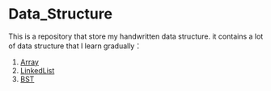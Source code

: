 # Data_Structure
This is a repository that store my handwritten data structure.
it contains a lot of data structure that I learn gradually：
1. [Array](Array.java)
2. [LinkedList](LinkedList.java)
3. [BST](BST.java)

